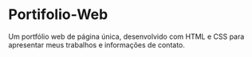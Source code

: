 # Portifolio-Web
Um portfólio web de página única, desenvolvido com HTML e CSS para apresentar meus trabalhos e informações de contato.
